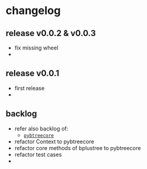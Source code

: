 
# changelog

## release v0.0.2 & v0.0.3

- fix missing wheel
- 


## release v0.0.1 

- first release
- 


## backlog

- refer also backlog of:
  - [`pybtreecore`](https://github.com/kr-g/pybtreecore/)
- refactor Context to pybtreecore
- refactor core methods of bplustree to pybtreecore
- refactor test cases
- 

